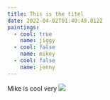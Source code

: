 ```yaml
---
title: This is the titel
date: 2022-04-02T01:40:49.812Z
paintings:
  - cool: true
    name: jiggy
  - cool: false
    name: mikey
  - cool: false
    name: jenny
---
```

Mike is cool very ![](img/screenshot-from-2022-01-15-14-31-35.png)